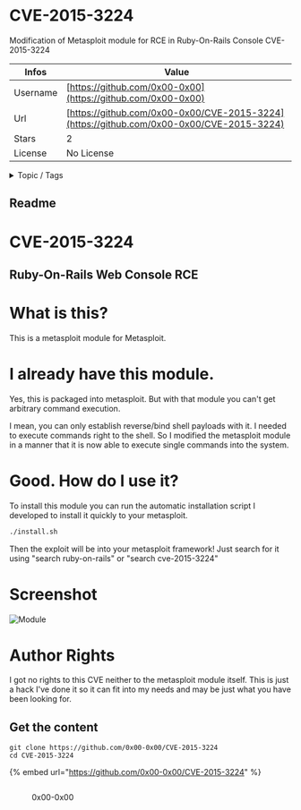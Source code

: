 # CVE-2015-3224

Modification of Metasploit module for RCE in Ruby-On-Rails Console CVE-2015-3224

| Infos    | Value                                                              |
| -------- | -------------------------------------------------------------------|
| Username | [https://github.com/0x00-0x00](https://github.com/0x00-0x00) |
| Url      | [https://github.com/0x00-0x00/CVE-2015-3224](https://github.com/0x00-0x00/CVE-2015-3224)                                               |
| Stars    | 2                                                          |
| License  | No License                                                        |

<details>

<summary>Topic / Tags</summary>

* console* cve* exploit* rails* ruby

</details>

## Readme

# CVE-2015-3224
## Ruby-On-Rails Web Console RCE

# What is this?
This is a metasploit module for Metasploit.

# I already have this module.
Yes, this is packaged into metasploit. But with that module you can't get arbitrary command execution.

I mean, you can only establish reverse/bind shell payloads with it. I needed to execute commands right to the shell. So I modified the metasploit module in a manner that it is now able to execute single commands into the system.

# Good. How do I use it?
To install this module you can run the automatic installation script I developed to install it quickly to your metasploit.
```bash
./install.sh
```

Then the exploit will be into your metasploit framework! Just search for it using "search ruby-on-rails" or "search cve-2015-3224"

# Screenshot
![Module](img/screenshot.JPG?raw=true)

# Author Rights
I got no rights to this CVE neither to the metasploit module itself. This is just a hack I've done it so it can fit into my needs and may be just what you have been looking for.



## Get the content

```
git clone https://github.com/0x00-0x00/CVE-2015-3224
cd CVE-2015-3224
```

{% embed url="https://github.com/0x00-0x00/CVE-2015-3224" %}

<figure><img src="https://avatars.githubusercontent.com/u/23364530?v=4" alt=""><figcaption><p>0x00-0x00</p></figcaption></figure>
